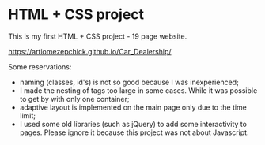 # HTML + CSS project
This is my first HTML + CSS project - 19 page website.

https://artiomezepchick.github.io/Car_Dealership/

Some reservations:
- naming (classes, id's) is not so good because I was inexperienced;
- I made the nesting of tags too large in some cases. While it was possible to get by with only one container;
- adaptive layout is implemented on the main page only due to the time limit;
- I used some old libraries (such as jQuery) to add some interactivity to pages. Please ignore it because this project was not about Javascript.
